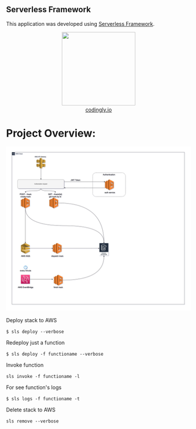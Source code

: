 ## Serverless Framework

This application was developed using [Serverless Framework](https://www.serverless.com/).

<p align="center">
  <img src="https://codingly-assets.s3-eu-west-1.amazonaws.com/Codingly+Logo.png" width="200px" height="200px"/>
  </br>
  <a href="https://codingly.io">codingly.io</a>
  <br/>
</p>

# Project Overview:

![image info](assets/draw.jpg)

Deploy stack to AWS
```
$ sls deploy --verbose
```

Redeploy just a function
```
$ sls deploy -f functioname --verbose
```

Invoke function
```
sls invoke -f functioname -l
```

For see function's logs
```
$ sls logs -f functioname -t 
```

Delete stack to AWS
```
sls remove --verbose
```
